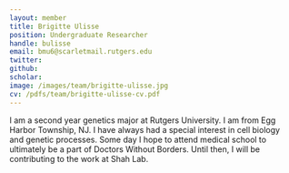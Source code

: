 ```yaml
---
layout: member
title: Brigitte Ulisse
position: Undergraduate Researcher
handle: bulisse
email: bmu6@scarletmail.rutgers.edu
twitter: 
github: 
scholar: 
image: /images/team/brigitte-ulisse.jpg
cv: /pdfs/team/brigitte-ulisse-cv.pdf
---
```


I am a second year genetics major at Rutgers University. I am from Egg Harbor Township, NJ. I have always had a special interest in cell biology and genetic processes. Some day I hope to attend medical school to ultimately be a part of Doctors Without Borders. Until then, I will be contributing to the work at Shah Lab.

